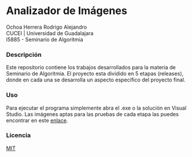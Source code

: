 # Analizador de Imágenes

Ochoa Herrera Rodrigo Alejandro  
CUCEI | Universidad de Guadalajara  
I5885 - Seminario de Algoritmia

### Descripción

Este repositorio contiene los trabajos desarrollados para la materia de Seminario de Algoritmia. El proyecto esta dividido en 5 etapas (releases), donde en cada una se desarrolla un aspecto específico del proyecto final.

### Uso

Para ejecutar el programa simplemente abra el .exe o la solución en Visual Studio. Las imágenes aptas para las pruebas de cada etapa las puedes encontrar en este [enlace](https://bit.ly/30r7uCw).

### Licencia

[MIT](/LICENSE.md)
